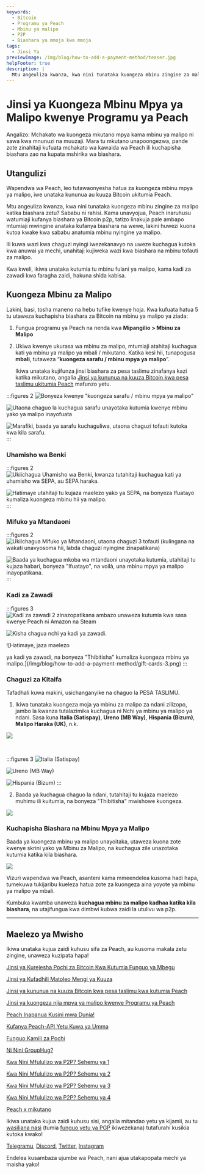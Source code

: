 ```yaml
---
keywords:
  - Bitcoin
  - Programu ya Peach
  - Mbinu ya malipo
  - P2P
  - Biashara ya mmoja kwa mmoja
tags:
  - Jinsi Ya
previewImage: /img/blog/how-to-add-a-payment-method/teaser.jpg
helpFooter: true
description: |
  Mtu angeuliza kwanza, kwa nini tunataka kuongeza mbinu zingine za malipo katika biashara zetu? Sababu ni rahisi. Kama unavyojua, Peach inaruhusu watumiaji kufanya biashara ya Bitcoin p2p, tatizo linakuja pale ambapo mtumiaji mwingine anataka kufanya biashara na wewe, lakini huwezi kuona kutoa kwake kwa sababu anatumia mbinu nyingine ya malipo. Ili kuwa wazi kwa chaguzi nyingi iwezekanavyo na uweze kuchagua kutoka kwa anuwai ya mechi, unahitaji kujiweka wazi kwa biashara na mbinu tofauti za malipo.
---
```


# Jinsi ya Kuongeza Mbinu Mpya ya Malipo kwenye Programu ya Peach

Angalizo: Mchakato wa kuongeza mkutano mpya kama mbinu ya malipo ni sawa kwa mnunuzi na muuzaji. Mara tu mkutano unapoongezwa, pande zote zinahitaji kufuata mchakato wa kawaida wa Peach ili kuchapisha biashara zao na kupata mshirika wa biashara.

## Utangulizi

Wapendwa wa Peach, leo tutawaonyesha hatua za kuongeza mbinu mpya ya malipo, iwe unataka kununua au kuuza Bitcoin ukitumia Peach.

Mtu angeuliza kwanza, kwa nini tunataka kuongeza mbinu zingine za malipo katika biashara zetu? Sababu ni rahisi. Kama unavyojua, Peach inaruhusu watumiaji kufanya biashara ya Bitcoin p2p, tatizo linakuja pale ambapo mtumiaji mwingine anataka kufanya biashara na wewe, lakini huwezi kuona kutoa kwake kwa sababu anatumia mbinu nyingine ya malipo.

Ili kuwa wazi kwa chaguzi nyingi iwezekanavyo na uweze kuchagua kutoka kwa anuwai ya mechi, unahitaji kujiweka wazi kwa biashara na mbinu tofauti za malipo.

Kwa kweli, ikiwa unataka kutumia tu mbinu fulani ya malipo, kama kadi za zawadi kwa faragha zaidi, hakuna shida kabisa.

## Kuongeza Mbinu za Malipo

Lakini, basi, tosha maneno na hebu tufike kwenye hoja. Kwa kufuata hatua 5 tu utaweza kuchapisha biashara za Bitcoin na mbinu ya malipo ya ziada:

1. Fungua programu ya Peach na nenda kwa **Mipangilio > Mbinu za Malipo**

2. Ukiwa kwenye ukurasa wa mbinu za malipo, mtumiaji atahitaji kuchagua kati ya mbinu ya malipo ya mbali / mikutano. Katika kesi hii, tunapogusa **mbali**, tutaweza “**kuongeza sarafu / mbinu mpya ya malipo**”.

   Ikiwa unataka kujifunza jinsi biashara za pesa taslimu zinafanya kazi katika mikutano, angalia [Jinsi ya kununua na kuuza Bitcoin kwa pesa taslimu ukitumia Peach](/blog/how-to-buy-and-sell-bitcoin-with-cash-using-peach/) mafunzo yetu.

:::figures 2
![Bonyeza kwenye "kuongeza sarafu / mbinu mpya ya malipo"](/img/blog/how-to-add-a-payment-method/add-1.png)

![Utaona chaguo la kuchagua sarafu unayotaka kutumia kwenye mbinu yako ya malipo inayofuata](/img/blog/how-to-add-a-payment-method/add-2.png)

![Marafiki, baada ya sarafu kuchaguliwa, utaona chaguzi tofauti kutoka kwa kila sarafu.](/img/blog/how-to-add-a-payment-method/add-3.png)
:::

### Uhamisho wa Benki

:::figures 2
![Ukiichagua Uhamisho wa Benki, kwanza tutahitaji kuchagua kati ya uhamisho wa SEPA, au SEPA haraka.](/img/blog/how-to-add-a-payment-method/bank-transfer-1.png)

![Hatimaye utahitaji tu kujaza maelezo yako ya SEPA, na bonyeza **Ifuatayo** kumaliza kuongeza mbinu hii ya malipo.](/img/blog/how-to-add-a-payment-method/bank-transfer-2.png)
:::

### Mifuko ya Mtandaoni

:::figures 2
![Ukiichagua Mifuko ya Mtandaoni, utaona chaguzi 3 tofauti (kulingana na wakati unavyosoma hii, labda chaguzi nyingine zinapatikana)](/img/blog/how-to-add-a-payment-method/online-wallets-1.png)

![Baada ya kuchagua mkoba wa mtandaoni unayotaka kutumia, utahitaji tu kujaza habari, bonyeza "Ifuatayo", na voilà, una mbinu mpya ya malipo inayopatikana.](/img/blog/how-to-add-a-payment-method/online-wallets-2.png)
:::

### Kadi za Zawadi

:::figures 3
![Kadi za zawadi 2 zinazopatikana ambazo unaweza kutumia kwa sasa kwenye Peach ni Amazon na Steam](/img/blog/how-to-add-a-payment-method/gift-cards-1.png)

![Kisha chagua nchi ya kadi ya zawadi.](/img/blog/how-to-add-a-payment-method/gift-cards-2.png)

![Hatimaye, jaza maelezo

 ya kadi ya zawadi, na bonyeza "Thibitisha" kumaliza kuongeza mbinu ya malipo.](/img/blog/how-to-add-a-payment-method/gift-cards-3.png)
:::

### Chaguzi za Kitaifa

Tafadhali kuwa makini, usichanganyike na chaguo la PESA TASLIMU.

1. Ikiwa tunataka kuongeza moja ya mbinu za malipo za ndani zilizopo, jambo la kwanza tutalazimika kuchagua ni Nchi ya mbinu ya malipo ya ndani. Sasa kuna **Italia (Satispay)**, **Ureno (MB Way)**, **Hispania (Bizum)**, **Malipo Haraka (UK)**, n.k.

![](/img/blog/how-to-add-a-payment-method/national-options-1.png)

<br>

:::figures 3
![**Italia (Satispay)**](/img/blog/how-to-add-a-payment-method/national-options-italy.png)

![**Ureno (MB Way)**](/img/blog/how-to-add-a-payment-method/national-options-portugal.png)

![**Hispania (Bizum)**](/img/blog/how-to-add-a-payment-method/national-options-spain.png)
:::

2. Baada ya kuchagua chaguo la ndani, tutahitaji tu kujaza maelezo muhimu ili kuitumia, na bonyeza "Thibitisha" mwishowe kuongeza.

![](/img/blog/how-to-add-a-payment-method/national-options-details.png)

### Kuchapisha Biashara na Mbinu Mpya ya Malipo

Baada ya kuongeza mbinu ya malipo unayoitaka, utaweza kuona zote kwenye skrini yako ya Mbinu za Malipo, na kuchagua zile unazotaka kutumia katika kila biashara.

![](/img/blog/how-to-add-a-payment-method/publish-1.png)

Vizuri wapendwa wa Peach, asanteni kama mmeendelea kusoma hadi hapa, tumekuwa tukijaribu kueleza hatua zote za kuongeza aina yoyote ya mbinu ya malipo ya mbali.

Kumbuka kwamba unaweza **kuchagua mbinu za malipo kadhaa katika kila biashara**, na utajifungua kwa dimbwi kubwa zaidi la utulivu wa p2p.

---

## Maelezo ya Mwisho

Ikiwa unataka kujua zaidi kuhusu sifa za Peach, au kusoma makala zetu zingine, unaweza kuzipata hapa!

[Jinsi ya Kurejesha Pochi za Bitcoin Kwa Kutumia Funguo ya Mbegu](https://peachbitcoin.com/sw/blog/how-to-restore-peach-wallet/)

[Jinsi ya Kufadhili Matoleo Mengi ya Kuuza](https://peachbitcoin.com/sw/blog/funding-multiple-sell-offers/)

[Jinsi ya kununua na kuuza Bitcoin kwa pesa taslimu kwa kutumia Peach](https://peachbitcoin.com/sw/blog/how-to-buy-and-sell-bitcoin-with-cash-using-peach/)

[Jinsi ya kuongeza njia mpya ya malipo kwenye Programu ya Peach](https://peachbitcoin.com/sw/blog/how-to-add-a-payment-method/)

[Peach Inapanua Kusini mwa Dunia!](https://peachbitcoin.com/sw/blog/peach-expands-to-the-global-south/)

[Kufanya Peach-API Yetu Kuwa ya Umma](https://peachbitcoin.com/sw/blog/making-our-peach-api-public/)

[Funguo Kamili za Pochi](https://peachbitcoin.com/sw/blog/full-wallet-functionality/)

[Ni Nini GroupHug?](https://peachbitcoin.com/sw/blog/group-hug/)

[Kwa Nini Mfululizo wa P2P? Sehemu ya 1](https://peachbitcoin.com/sw/blog/why-p2p-chapter-1/)

[Kwa Nini Mfululizo wa P2P? Sehemu ya 2](https://peachbitcoin.com/sw/blog/why-p2p-chapter-2/)

[Kwa Nini Mfululizo wa P2P? Sehemu ya 3](https://peachbitcoin.com/sw/blog/why-p2p-chapter-3-circular-economies/)

[Kwa Nini Mfululizo wa P2P? Sehemu ya 4](https://peachbitcoin.com/sw/blog/why-p2p-chapter-4-chains-of-trust/)

[Peach x mikutano](https://peachbitcoin.com/sw/blog/peach-for-meetups/)

Ikiwa unataka kujua zaidi kuhusu sisi, angalia mitandao yetu ya kijamii, au tu [wasiliana nasi](mailto:hello@peachbitcoin.com) (tumia [funguo yetu ya PGP](https://keys.openpgp.org/vks/v1/by-fingerprint/48339A19645E2E53488E0E5479E1B270FACD1BD2) ikiwezekana) tutafurahi kusikia kutoka kwako!

[Telegramu](https://t.me/peachtopeach), [Discord](https://discord.gg/ypeHz3SW54), [Twitter](https://twitter.com/peachbitcoin), [Instagram](https://instagram.com/peachbitcoin)

Endelea kusambaza ujumbe wa Peach, nani ajua utakapopata mechi ya maisha yako!
